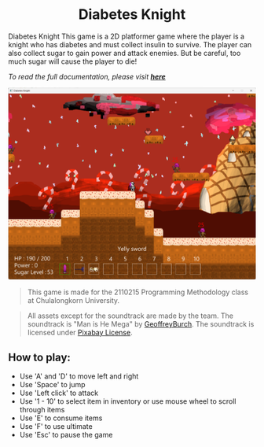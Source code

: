 <h1 align="center">Diabetes Knight</h1>

Diabetes Knight This game is a 2D platformer game where the player is a knight who has diabetes and must collect insulin to survive. The player can also collect sugar to gain power and attack enemies. But be careful, too much sugar will cause the player to die!

_To read the full documentation, please visit **[here](https://shalluv.github.io/DiabetesKnightDocs/)**_

<p align="center">
	<img src="https://raw.githubusercontent.com/shalluv/DiabetesKnightDocs/master/resources/cover.png" alt="Cover" width="600"/>
</p>

> This game is made for the 2110215 Programming Methodology class at Chulalongkorn University.

> All assets except for the soundtrack are made by the team.
> The soundtrack is "Man is He Mega" by [GeoffreyBurch](https://pixabay.com/music/id-22045/).
> The soundtrack is licensed under [Pixabay License](https://pixabay.com/service/license/).

## How to play:

- Use 'A' and 'D' to move left and right
- Use 'Space' to jump
- Use 'Left click' to attack
- Use '1 - 10' to select item in inventory or use mouse wheel to scroll through items
- Use 'E' to consume items
- Use 'F' to use ultimate
- Use 'Esc' to pause the game
